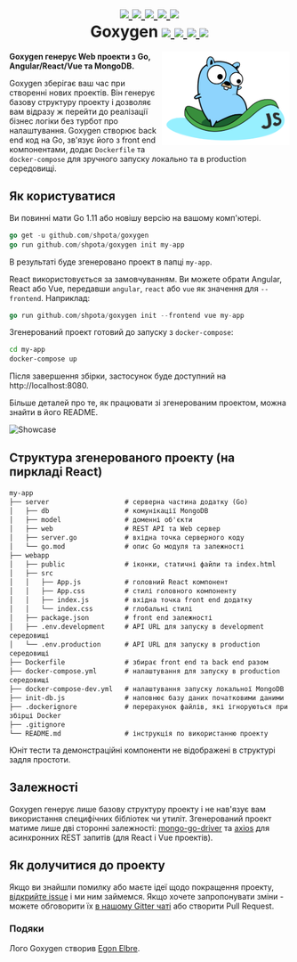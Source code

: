<h1 align="center">
    <a href="https://github.com/Shpota/goxygen/tree/master/.github/README.md">
        <img height="20px" src="https://cdnjs.cloudflare.com/ajax/libs/flag-icon-css/3.4.6/flags/4x3/gb.svg">
    </a>
    <a href="https://github.com/Shpota/goxygen/tree/master/.github/README_ua.md">
        <img height="25px" src="https://cdnjs.cloudflare.com/ajax/libs/flag-icon-css/3.4.6/flags/4x3/ua.svg">
    </a>
    <a href="https://github.com/Shpota/goxygen/tree/master/.github/README_ru.md">
        <img height="20px" src="https://cdnjs.cloudflare.com/ajax/libs/flag-icon-css/3.4.6/flags/4x3/ru.svg">
    </a>
    <a href="https://github.com/Shpota/goxygen/tree/master/.github/README_zh.md">
        <img height="20px" src="https://cdnjs.cloudflare.com/ajax/libs/flag-icon-css/3.4.6/flags/4x3/cn.svg">
    </a>
    <a href="https://github.com/Shpota/goxygen/tree/master/.github/README_ko.md">
        <img height="20px" src="https://cdnjs.cloudflare.com/ajax/libs/flag-icon-css/3.4.6/flags/4x3/kr.svg">
    </a>
    <br>
    Goxygen
    <a href="https://github.com/Shpota/goxygen/actions?query=workflow%3Abuild">
        <img src="https://github.com/Shpota/goxygen/workflows/build/badge.svg">
    </a>
    <a href="https://github.com/Shpota/goxygen/releases">
        <img src="https://img.shields.io/badge/version-v0.2.0-green">
    </a>
    <a href="https://gitter.im/goxygen/community">
        <img src="https://badges.gitter.im/goxygen/community.svg">
    </a>
    <a href="https://github.com/Shpota/goxygen/pulls">
        <img src="https://img.shields.io/badge/PRs-welcome-brightgreen.svg?style=flat-square">
    </a>
</h1>

<img src="../templates/react.webapp/src/logo.svg" align="right" width="230px" alt="goxygen logo">

**Goxygen генерує Web проекти з Go, Angular/React/Vue та MongoDB.**

Goxygen зберігає ваш час при створенні нових проектів. Він
генерує базову структуру проекту і дозволяє вам відразу ж перейти до
реалізації бізнес логіки без турбот про налаштування. Goxygen створює
back end код на Go, зв'язує його з front end компонентами, додає
`Dockerfile` та `docker-compose` для зручного запуску локально та в
production середовищі.

## Як користуватися
Ви повинні мати Go 1.11 або новішу версію на вашому комп'ютері.
```go
go get -u github.com/shpota/goxygen
go run github.com/shpota/goxygen init my-app
```
В результаті буде згенеровано проект в папці `my-app`. 

React використовується за замовчуванням. Ви можете обрати Angular,
React або Vue, передавши `angular`, `react` або `vue` як значення
для `--frontend`. Наприклад:

```go
go run github.com/shpota/goxygen init --frontend vue my-app
```

Згенерований проект готовий до запуску з `docker-compose`:
```sh
cd my-app
docker-compose up
```
Після завершення збірки, застосунок буде доступний на 
http://localhost:8080.

Більше деталей про те, як працювати зі згенерованим проектом,
можна знайти в його README. 

![Showcase](showcase.gif)

## Структура згенерованого проекту (на пиркладі React)

    my-app
    ├── server                   # серверна частина додатку (Go)
    │   ├── db                   # комунікації MongoDB
    │   ├── model                # доменні об'єкти
    │   ├── web                  # REST API та Web сервер
    │   ├── server.go            # вхідна точка серверного коду
    │   └── go.mod               # опис Go модуля та залежності
    ├── webapp                    
    │   ├── public               # іконки, статичні файли та index.html
    │   ├── src                       
    │   │   ├── App.js           # головний React компонент
    │   │   ├── App.css          # стилі головного компоненту
    │   │   ├── index.js         # вхідна точка front end додатку          
    │   │   └── index.css        # глобальні стилі
    │   ├── package.json         # front end залежності
    │   ├── .env.development     # API URL для запуску в development середовищі
    │   └── .env.production      # API URL для запуску в production середовищі
    ├── Dockerfile               # збирає front end та back end разом
    ├── docker-compose.yml       # налаштування для запуску в production середовищі
    ├── docker-compose-dev.yml   # налаштування запуску локальної MongoDB
    ├── init-db.js               # наповнює базу даних початковими даними
    ├── .dockerignore            # перерахунок файлів, які ігноруються при збірці Docker
    ├── .gitignore
    └── README.md                # інструкція по використанню проекту

Юніт тести та демонстраційні компоненти не відображені в
структурі задля простоти.

## Залежності

Goxygen генерує лише базову структуру проекту і не нав'язує вам
використання специфічних бібліотек чи утиліт. Згенерований проект
матиме лише дві сторонні залежності: 
[mongo-go-driver](https://github.com/mongodb/mongo-go-driver) та
[axios](https://github.com/axios/axios) для асинхронних REST запитів
(для React i Vue проектів).

## Як долучитися до проекту

Якщо ви знайшли помилку або маєте ідеї щодо покращення проекту,
[відкрийте issue](https://github.com/Shpota/goxygen/issues)
і ми ним займемся. Якщо хочете запропонувати зміни - можете 
обговорити їх [в нашому Gitter чаті](https://gitter.im/goxygen/community)
або створити Pull Request. 

### Подяки
Лого Goxygen створив [Egon Elbre](https://twitter.com/egonelbre).
